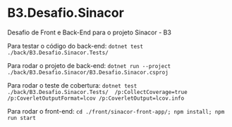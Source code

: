 # B3.Desafio.Sinacor
Desafio de Front e Back-End para o projeto Sinacor - B3

Para testar o código do back-end:
`dotnet test ./back/B3.Desafio.Sinacor.Tests/`

Para rodar o projeto de back-end:
`dotnet run --project ./back/B3.Desafio.Sinacor/B3.Desafio.Sinacor.csproj`

Para rodar o teste de cobertura:
`dotnet test ./back/B3.Desafio.Sinacor.Tests/  /p:CollectCoverage=true /p:CoverletOutputFormat=lcov /p:CoverletOutput=lcov.info`

Para rodar o front-end:
`cd ./front/sinacor-front-app/; npm install; npm run start`
